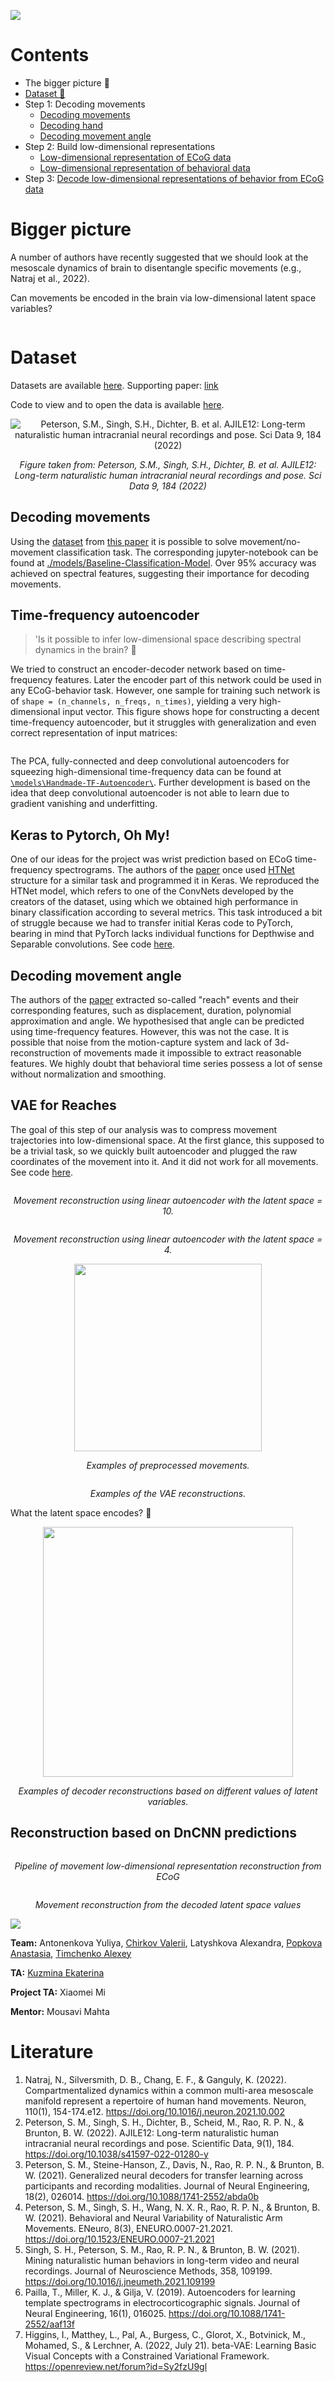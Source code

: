 ![](blog/header.png)

# Contents
 - The bigger picture 🌌
 - [Dataset 🧠](#Dataset)
 - Step 1: Decoding movements
   - [Decoding movements](#decoding-movements)
   - [Decoding hand](#keras-to-pytorch-oh-my)
   - [Decoding movement angle](#decoding-movement-angle)
 - Step 2: Build low-dimensional representations
   - [Low-dimensional representation of ECoG data](#)
   - [Low-dimensional representation of behavioral data](#vae-for-reaches)
 - Step 3: [Decode low-dimensional representations of behavior from ECoG data](#reconstruction-based-on-dncnn-predictions)


# Bigger picture

A number of authors have recently suggested that we should look at the mesoscale dynamics of brain to disentangle specific movements (e.g., Natraj et al., 2022).

Can movements be encoded in the brain via low-dimensional latent space variables?


<p align="center">
   <img src="blog/main_idea.png" alt="">
</p>

# Dataset
Datasets are available [here](https://dandiarchive.org/dandiset/000055/0.220127.0436/files?location=). Supporting paper: [link](https://www.nature.com/articles/s41597-022-01280-y)

Code to view and to open the data is available [here](https://github.com/BruntonUWBio/ajile12-nwb-data).

<p align="center">
   <img src="blog/dataset_description.png" alt="Peterson, S.M., Singh, S.H., Dichter, B. et al. AJILE12: Long-term naturalistic human intracranial neural recordings and pose. Sci Data 9, 184 (2022)">
</p>
<p align="center">
   <i>Figure taken from: Peterson, S.M., Singh, S.H., Dichter, B. et al. AJILE12: Long-term naturalistic human intracranial neural recordings and pose. Sci Data 9, 184 (2022)</i>
</p>

## Decoding movements

Using the [dataset](https://figshare.com/projects/Generalized_neural_decoders_for_transfer_learning_across_participants_and_recording_modalities/90287) from [this paper](https://iopscience.iop.org/article/10.1088/1741-2552/abda0b) it is possible to solve movement/no-movement classification task. The corresponding jupyter-notebook can be found at [./models/Baseline-Classification-Model](./models/Baseline-Classification-Model). Over 95% accuracy was achieved on spectral features, suggesting their importance for decoding movements.

## Time-frequency autoencoder

> 'Is it possible to infer low-dimensional space describing spectral dynamics in the brain? 🤔

We tried to construct an encoder-decoder network based on time-frequency features. Later the encoder part of this network could be used in any ECoG-behavior task. However, one sample for training such network is of `shape = (n_channels, n_freqs, n_times)`, yielding a very high-dimensional input vector. This figure shows hope for constructing a decent time-frequency autoencoder, but it struggles with generalization and even correct representation of input matrices:

<p align="center">
   <img src="blog/ecog_autoencoder/tfrs_ae.png" alt="">
</p>

The PCA, fully-connected and deep convolutional autoencoders for squeezing high-dimensional time-frequency data can be found at [`\models\Handmade-TF-Autoencoder\`](./models/Handmade-TF-autoencoder).
Further development is based on the idea that deep convolutional autoencoder is not able to learn due to gradient vanishing and underfitting.


## Keras to Pytorch, Oh My!

One of our ideas for the project was wrist prediction based on ECoG time-frequency spectrograms. The authors of the [paper](https://www.sciencedirect.com/science/article/abs/pii/S0165027021001345) once used [HTNet](https://github.com/BruntonUWBio/HTNet_generalized_decoding/blob/e0058d4bc67a95a59e4a51384d895d0d07c4d65b/htnet_model.py) structure for a similar task and programmed it in Keras. We reproduced the HTNet model, which refers to one of the ConvNets developed by the creators of the dataset, using which we obtained high performance in binary classification according to several metrics. This task introduced a bit of struggle because we had to transfer initial Keras code to PyTorch, bearing in mind that PyTorch lacks individual functions for Depthwise and Separable convolutions. See code [here](./models/wrist_classification/NMA_Wrist_Classification.ipynb).

## Decoding movement angle

The authors of the [paper](https://www.sciencedirect.com/science/article/abs/pii/S0165027021001345) extracted so-called "reach" events and their corresponding features, such as displacement, duration, polynomial approximation and angle. We hypothesised that angle can be predicted using time-frequency features. However, this was not the case. It is possible that noise from the motion-capture system and lack of 3d-reconstruction of movements made it impossible to extract reasonable features. We highly doubt that behavioral time series possess a lot of sense without normalization and smoothing. 


## VAE for Reaches

The goal of this step of our analysis was to compress movement trajectories into low-dimensional space. At the first glance, this supposed to be a trivial task, so we quickly built autoencoder and plugged the raw coordinates of the movement into it. And it did not work for all movements. See code [here](./models/reach_ae/train_ae_for_raw_reaches.ipynb).

<p align="center">
   <img src="blog/reaches_analysis/reconstruction_raw_reaches_latent_space_10.png" alt="">
</p>
<p align="center">
   <i>Movement reconstruction using linear autoencoder with the latent space = 10.</i>
</p>

<p align="center">
  <img src="blog/reaches_analysis/reconstruction_raw_reaches_latent_space_4.png" alt="">
</p>
<p align="center">
   <i>Movement reconstruction using linear autoencoder with the latent space = 4.</i>
</p>

<p align="center">
  <img src="blog/reaches_analysis/reach_examples.gif" width="300" alt=""/>
</p>
<p align="center">
   <i>Examples of preprocessed movements.</i>
</p>

<p align="center">
   <img src="blog/reaches_analysis/reconstruction_examples.png" alt=""/>
</p>
<p align="center">
   <i>Examples of the VAE reconstructions.</i>
</p>

What the latent space encodes? 🤔

<p align="center">
   <img src="blog/reaches_analysis/reach_z_values.gif" width="400" alt=""/>
</p>
<p align="center">
   <i>Examples of decoder reconstructions based on different values of latent variables.</i>
</p>


## Reconstruction based on DnCNN predictions
<p align="center">
   <img src="blog/dncnn/reconstruction_pipeline.png" alt="">
</p>
<p align="center">
   <i>Pipeline of movement low-dimensional representation reconstruction from ECoG</i>
</p>

<p align="center">
   <img src="blog/dncnn/latent_space_reconstruction.png" alt="">
</p>
<p align="center">
   <i>Movement reconstruction from the decoded latent space values</i>
</p>


![](blog/bottom.png)


**Team:** Antonenkova Yuliya, [Chirkov Valerii](https://github.com/vagechirkov), Latyshkova Alexandra, [Popkova Anastasia](https://github.com/popkova-a), [Timchenko Alexey](https://github.com/AlexeyTimchenko)

**TA:** [Kuzmina Ekaterina](https://github.com/NevVerVer)

**Project TA:** Xiaomei Mi

**Mentor:** Mousavi Mahta


# Literature

1. Natraj, N., Silversmith, D. B., Chang, E. F., & Ganguly, K. (2022). Compartmentalized dynamics within a common multi-area mesoscale manifold represent a repertoire of human hand movements. Neuron, 110(1), 154-174.e12. https://doi.org/10.1016/j.neuron.2021.10.002
2. Peterson, S. M., Singh, S. H., Dichter, B., Scheid, M., Rao, R. P. N., & Brunton, B. W. (2022). AJILE12: Long-term naturalistic human intracranial neural recordings and pose. Scientific Data, 9(1), 184. https://doi.org/10.1038/s41597-022-01280-y
3. Peterson, S. M., Steine-Hanson, Z., Davis, N., Rao, R. P. N., & Brunton, B. W. (2021). Generalized neural decoders for transfer learning across participants and recording modalities. Journal of Neural Engineering, 18(2), 026014. https://doi.org/10.1088/1741-2552/abda0b
4. Peterson, S. M., Singh, S. H., Wang, N. X. R., Rao, R. P. N., & Brunton, B. W. (2021). Behavioral and Neural Variability of Naturalistic Arm Movements. ENeuro, 8(3), ENEURO.0007-21.2021. https://doi.org/10.1523/ENEURO.0007-21.2021
5. Singh, S. H., Peterson, S. M., Rao, R. P. N., & Brunton, B. W. (2021). Mining naturalistic human behaviors in long-term video and neural recordings. Journal of Neuroscience Methods, 358, 109199. https://doi.org/10.1016/j.jneumeth.2021.109199
6. Pailla, T., Miller, K. J., & Gilja, V. (2019). Autoencoders for learning template spectrograms in electrocorticographic signals. Journal of Neural Engineering, 16(1), 016025. https://doi.org/10.1088/1741-2552/aaf13f
7. Higgins, I., Matthey, L., Pal, A., Burgess, C., Glorot, X., Botvinick, M., Mohamed, S., & Lerchner, A. (2022, July 21). beta-VAE: Learning Basic Visual Concepts with a Constrained Variational Framework. https://openreview.net/forum?id=Sy2fzU9gl


 
